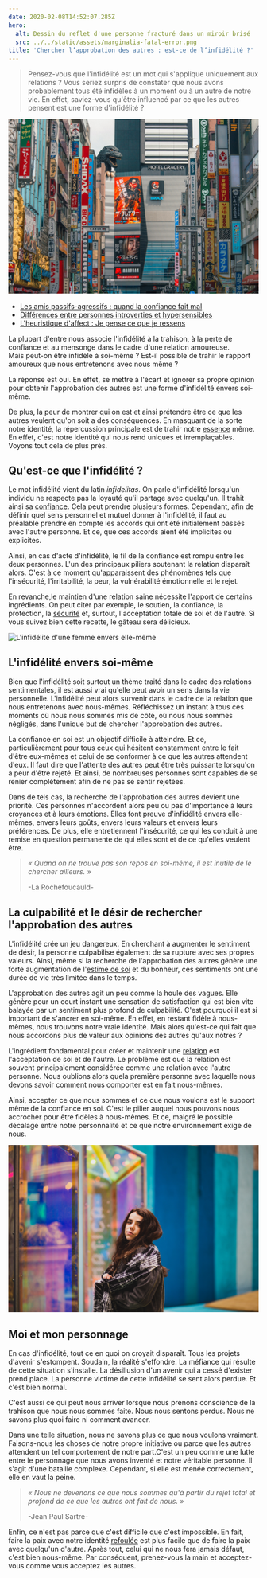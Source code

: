 ```yaml
---
date: 2020-02-08T14:52:07.285Z
hero:
  alt: Dessin du reflet d'une personne fracturé dans un miroir brisé
  src: ../../static/assets/marginalia-fatal-error.png
title: 'Chercher l’approbation des autres : est-ce de l’infidélité ?'
---
```

> Pensez-vous que l'infidélité est un mot qui s'applique uniquement aux relations ? Vous seriez surpris de constater que nous avons probablement tous été infidèles à un moment ou à un autre de notre vie. En effet, saviez-vous qu'être influencé par ce que les autres pensent est une forme d'infidélité ?

![](../../static/assets/lisa-knight-f0tb0yevamg-unsplash.jpg)

* [Les amis passifs-agressifs : quand la confiance fait mal](https://nospensees.fr/les-amis-passifs-agressifs-quand-la-confiance-fait-mal/)
* [Différences entre personnes introverties et hypersensibles](https://nospensees.fr/differences-entre-personnes-introverties-et-hypersensibles/)
* [L'heuristique d'affect : Je pense ce que je ressens](https://nospensees.fr/lheuristique-daffect-je-pense-ce-que-je-ressens/)

La plupart d'entre nous associe l'infidélité à la trahison, à la perte de confiance et au mensonge dans le cadre d'une relation amoureuse. Mais peut-on être infidèle à soi-même ? Est-il possible de trahir le rapport amoureux que nous entretenons avec nous même ?

La réponse est oui. En effet, se mettre à l'écart et ignorer sa propre opinion pour obtenir l'approbation des autres est une forme d'infidélité envers soi-même.

De plus, la peur de montrer qui on est et ainsi prétendre être ce que les autres veulent qu'on soit a des conséquences. En masquant de la sorte notre identité, la répercussion principale est de trahir notre [essence](https://nospensees.fr/quelques-cles-pour-entrer-en-contact-avec-votre-essence-interieure/) même. En effet, c'est notre identité qui nous rend uniques et irremplaçables. Voyons tout cela de plus près.

## Qu'est-ce que l'infidélité ?

Le mot infidélité vient du latin *infidelitas*. On parle d'infidélité lorsqu'un individu ne respecte pas la loyauté qu'il partage avec quelqu'un. Il trahit ainsi sa [confiance](https://nospensees.fr/est-ce-vraiment-une-erreur-de-trop-faire-confiance-aux-autres/). Cela peut prendre plusieurs formes. Cependant, afin de définir quel sens personnel et mutuel donner à l'infidélité, il faut au préalable prendre en compte les accords qui ont été initialement passés avec l'autre personne. Et ce, que ces accords aient été implicites ou explicites.

Ainsi, en cas d'acte d'infidélité, le fil de la confiance est rompu entre les deux personnes. L'un des principaux piliers soutenant la relation disparaît alors. C'est à ce moment qu'apparaissent des phénomènes tels que l'insécurité, l'irritabilité, la peur, la vulnérabilité émotionnelle et le rejet.

En revanche,le maintien d'une relation saine nécessite l'apport de certains ingrédients. On peut citer par exemple, le soutien, la confiance, la protection, la [sécurité](https://nospensees.fr/3-signaux-qui-indiquent-linsecurite-en-amour/) et, surtout, l'acceptation totale de soi et de l'autre. Si vous suivez bien cette recette, le gâteau sera délicieux.

![L'infidélité d'une femme envers elle-même](../../static/assets/1kenzie-kraft-meUwWLcFZ7M-unsplash.jpg)

## L'infidélité envers soi-même

Bien que l'infidélité soit surtout un thème traité dans le cadre des relations sentimentales, il est aussi vrai qu'elle peut avoir un sens dans la vie personnelle. L'infidélité peut alors survenir dans le cadre de la relation que nous entretenons avec nous-mêmes. Réfléchissez un instant à tous ces moments où nous nous sommes mis de côté, où nous nous sommes négligés, dans l'unique but de chercher l'approbation des autres.

La confiance en soi est un objectif difficile à atteindre. Et ce, particulièrement pour tous ceux qui hésitent constamment entre le fait d'être eux-mêmes et celui de se conformer à ce que les autres attendent d'eux. Il faut dire que l'attente des autres peut être très puissante lorsqu'on a peur d'être rejeté. Et ainsi, de nombreuses personnes sont capables de se renier complètement afin de ne pas se sentir rejetées.

Dans de tels cas, la recherche de l'approbation des autres devient une priorité. Ces personnes n'accordent alors peu ou pas d'importance à leurs croyances et à leurs émotions. Elles font preuve d'infidélité envers elle-mêmes, envers leurs goûts, envers leurs valeurs et envers leurs préférences. De plus, elle entretiennent l'insécurité, ce qui les conduit à une remise en question permanente de qui elles sont et de ce qu'elles veulent être.

> *« Quand on ne trouve pas son repos en soi-même, il est inutile de le chercher ailleurs. »*
>
> \-La Rochefoucauld-

## La culpabilité et le désir de rechercher l'approbation des autres

L'infidélité crée un jeu dangereux. En cherchant à augmenter le sentiment de désir, la personne culpabilise également de sa rupture avec ses propres valeurs. Ainsi, même si la recherche de l'approbation des autres génère une forte augmentation de l'[estime de soi](https://nospensees.fr/l-integrite-personnelle-un-pilier-de-lestime-de-soi/) et du bonheur, ces sentiments ont une durée de vie très limitée dans le temps.

L'approbation des autres agit un peu comme la houle des vagues. Elle génère pour un court instant une sensation de satisfaction qui est bien vite balayée par un sentiment plus profond de culpabilité. C'est pourquoi il est si important de s'ancrer en soi-même. En effet, en restant fidèle à nous-mêmes, nous trouvons notre vraie identité. Mais alors qu'est-ce qui fait que nous accordons plus de valeur aux opinions des autres qu'aux nôtres ?

L'ingrédient fondamental pour créer et maintenir une [relation](https://www.fayard.fr/pluriel/lamour-liquide-9782818500705) est l'acceptation de soi et de l'autre. Le problème est que la relation est souvent principalement considérée comme une relation avec l'autre personne. Nous oublions alors quela première personne avec laquelle nous devons savoir comment nous comporter est en fait nous-mêmes.

Ainsi, accepter ce que nous sommes et ce que nous voulons est le support même de la confiance en soi. C'est le pilier auquel nous pouvons nous accrocher pour être fidèles à nous-mêmes. Et ce, malgré le possible décalage entre notre personnalité et ce que notre environnement exige de nous.

![L'amour propre pour éviter l'infidélité envers soi-même](../../static/assets/zachary-anderson-XXjXOCFOflA-unsplash.jpg)

## Moi et mon personnage

En cas d'infidélité, tout ce en quoi on croyait disparaît. Tous les projets d'avenir s'estompent. Soudain, la réalité s'effondre. La méfiance qui résulte de cette situation s'installe. La désillusion d'un avenir qui a cessé d'exister prend place. La personne victime de cette infidélité se sent alors perdue. Et c'est bien normal.

C'est aussi ce qui peut nous arriver lorsque nous prenons conscience de la trahison que nous nous sommes faite. Nous nous sentons perdus. Nous ne savons plus quoi faire ni comment avancer.

Dans une telle situation, nous ne savons plus ce que nous voulons vraiment. Faisons-nous les choses de notre propre initiative ou parce que les autres attendent un tel comportement de notre part.C'est un peu comme une lutte entre le personnage que nous avons inventé et notre véritable personne. Il s'agit d'une bataille complexe. Cependant, si elle est menée correctement, elle en vaut la peine.

> *« Nous ne devenons ce que nous sommes qu'à partir du rejet total et profond de ce que les autres ont fait de nous. »*
>
> \-Jean Paul Sartre-

Enfin, ce n'est pas parce que c'est difficile que c'est impossible. En fait, faire la paix avec notre identité [refoulée](https://fr.wikipedia.org/wiki/Refoulement) est plus facile que de faire la paix avec quelqu'un d'autre. Après tout, celui qui ne nous fera jamais défaut, c'est bien nous-même. Par conséquent, prenez-vous la main et acceptez-vous comme vous acceptez les autres.
